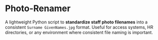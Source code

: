# Photo-Renamer
A lightweight Python script to **standardize staff photo filenames** into a consistent `Surname GivenNames.jpg` format.   Useful for access systems, HR directories, or any environment where consistent file naming is important.
